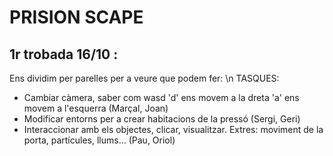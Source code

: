 # PRISION SCAPE


## 1r trobada 16/10 :
Ens dividim per parelles per a veure que podem fer:
\n
TASQUES:
  - Cambiar càmera, saber com wasd 'd' ens movem a la dreta 'a' ens movem a l'esquerra (Marçal, Joan)
  - Modificar entorns per a crear habitacions de la pressó (Sergi, Geri)
  - Interaccionar amb els objectes, clicar, visualitzar. Extres: moviment de la porta, partícules, llums... (Pau, Oriol)

